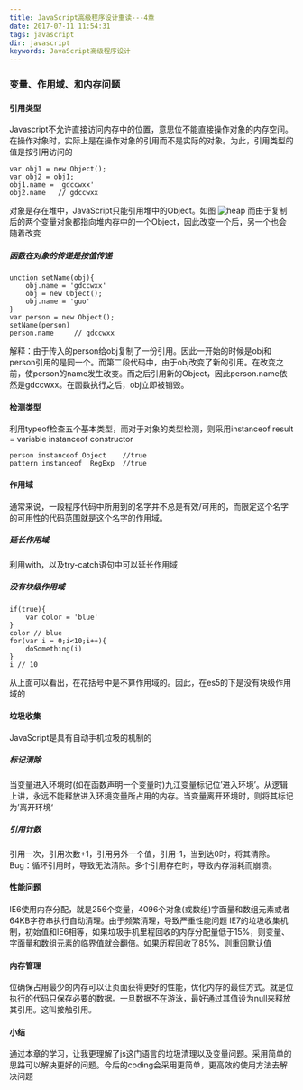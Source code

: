 ```yaml
---
title: JavaScript高级程序设计重读---4章
date: 2017-07-11 11:54:31
tags: javascript
dir: javascript
keywords: JavaScript高级程序设计
---
```

### 变量、作用域、和内存问题
#### 引用类型
Javascript不允许直接访问内存中的位置，意思位不能直接操作对象的内存空间。在操作对象时，实际上是在操作对象的引用而不是实际的对象。为此，引用类型的值是按引用访问的
```
var obj1 = new Object();
var obj2 = obj1;
obj1.name = 'gdccwxx'
obj2.name   // gdccwxx
```
对象是存在堆中，JavaScript只能引用堆中的Object。如图
![heap](heapObject.png)
而由于复制后的两个变量对象都指向堆内存中的一个Object，因此改变一个后，另一个也会随着改变
##### 函数在对象的传递是按值传递
```
unction setName(obj){
    obj.name = 'gdccwxx'
    obj = new Object();
    obj.name = 'guo'
}
var person = new Object();
setName(person)
person.name     // gdccwxx
```
解释：由于传入的person给obj复制了一份引用。因此一开始的时候是obj和person引用的是同一个。而第二段代码中，由于obj改变了新的引用。在改变之前，使person的name发生改变。而之后引用新的Object，因此person.name依然是gdccwxx。在函数执行之后，obj立即被销毁。
#### 检测类型
利用typeof检查五个基本类型，而对于对象的类型检测，则采用instanceof
result = variable instanceof constructor

```
person instanceof Object    //true
pattern instanceof  RegExp  //true
```
#### 作用域
通常来说，一段程序代码中所用到的名字并不总是有效/可用的，而限定这个名字的可用性的代码范围就是这个名字的作用域。
##### 延长作用域
利用with，以及try-catch语句中可以延长作用域
##### 没有块级作用域
```
if(true){
    var color = 'blue'
}
color // blue
for(var i = 0;i<10;i++){
    doSomething(i)
}
i // 10
```
从上面可以看出，在花括号中是不算作用域的。因此，在es5的下是没有块级作用域的
#### 垃圾收集
JavaScript是具有自动手机垃圾的机制的
##### 标记清除
当变量进入环境时(如在函数声明一个变量时)九江变量标记位’进入环境’。从逻辑上讲，永远不能释放进入环境变量所占用的内存。当变量离开环境时，则将其标记为’离开环境‘
##### 引用计数
引用一次，引用次数+1，引用另外一个值，引用-1，当到达0时，将其清除。
Bug：循环引用时，导致无法清除。多个引用存在时，导致内存消耗而崩溃。
#### 性能问题
IE6使用内存分配，就是256个变量，4096个对象(或数组)字面量和数组元素或者64KB字符串执行自动清理。由于频繁清理，导致严重性能问题
IE7的垃圾收集机制，初始值和IE6相等，如果垃圾手机里程回收的内存分配量低于15%，则变量、字面量和数组元素的临界值就会翻倍。如果历程回收了85%，则重回默认值
#### 内存管理
位确保占用最少的内存可以让页面获得更好的性能，优化内存的最佳方式。就是位执行的代码只保存必要的数据。一旦数据不在游泳，最好通过其值设为null来释放其引用。这叫接触引用。
#### 小结 
通过本章的学习，让我更理解了js这门语言的垃圾清理以及变量问题。采用简单的思路可以解决更好的问题。今后的coding会采用更简单，更高效的使用方法去解决问题